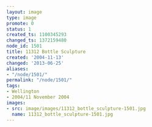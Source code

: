 ```yaml
---
layout: image
type: image
promote: 0
status: 1
created_ts: 1100345293
changed_ts: 1372159480
node_id: 1501
title: 11312 Bottle Sculpture
created: '2004-11-13'
changed: '2013-06-25'
aliases:
- "/node/1501/"
permalink: "/node/1501/"
tags:
- Wellington
- 2004/11 November 2004
images:
- src: image/images/11312_bottle_sculpture-1501.jpg
  name: 11312_bottle_sculpture-1501.jpg
---
```



